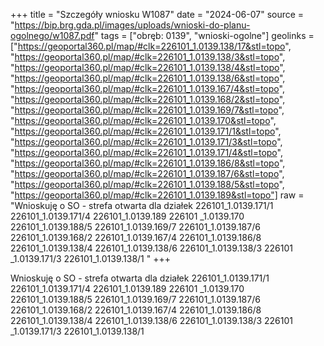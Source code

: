 +++
title = "Szczegóły wniosku W1087"
date = "2024-06-07"
source = "https://bip.brg.gda.pl/images/uploads/wnioski-do-planu-ogolnego/w1087.pdf"
tags = ["obręb: 0139", "wnioski-ogolne"]
geolinks = ["https://geoportal360.pl/map/#clk=226101_1.0139.138/17&stl=topo", "https://geoportal360.pl/map/#clk=226101_1.0139.138/3&stl=topo", "https://geoportal360.pl/map/#clk=226101_1.0139.138/4&stl=topo", "https://geoportal360.pl/map/#clk=226101_1.0139.138/6&stl=topo", "https://geoportal360.pl/map/#clk=226101_1.0139.167/4&stl=topo", "https://geoportal360.pl/map/#clk=226101_1.0139.168/2&stl=topo", "https://geoportal360.pl/map/#clk=226101_1.0139.169/7&stl=topo", "https://geoportal360.pl/map/#clk=226101_1.0139.170&stl=topo", "https://geoportal360.pl/map/#clk=226101_1.0139.171/1&stl=topo", "https://geoportal360.pl/map/#clk=226101_1.0139.171/3&stl=topo", "https://geoportal360.pl/map/#clk=226101_1.0139.171/4&stl=topo", "https://geoportal360.pl/map/#clk=226101_1.0139.186/8&stl=topo", "https://geoportal360.pl/map/#clk=226101_1.0139.187/6&stl=topo", "https://geoportal360.pl/map/#clk=226101_1.0139.188/5&stl=topo", "https://geoportal360.pl/map/#clk=226101_1.0139.189&stl=topo"]
raw = "Wnioskuję o SO - strefa otwarta dla działek 226101_1.0139.171/1 226101_1.0139.171/4 226101_1.0139.189 226101 _1.0139.170 226101_1.0139.188/5 226101_1.0139.169/7 226101_1.0139.187/6 226101_1.0139.168/2 226101_1.0139.167/4 226101_1.0139.186/8 226101_1.0139.138/4 226101_1.0139.138/6 226101_1.0139.138/3 226101 _1.0139.171/3 226101_1.0139.138/1 "
+++

Wnioskuję o SO - strefa otwarta dla działek 226101_1.0139.171/1
226101_1.0139.171/4 226101_1.0139.189 226101 _1.0139.170 226101_1.0139.188/5
226101_1.0139.169/7 226101_1.0139.187/6 226101_1.0139.168/2 226101_1.0139.167/4
226101_1.0139.186/8 226101_1.0139.138/4 226101_1.0139.138/6 226101_1.0139.138/3
226101 _1.0139.171/3 226101_1.0139.138/1



